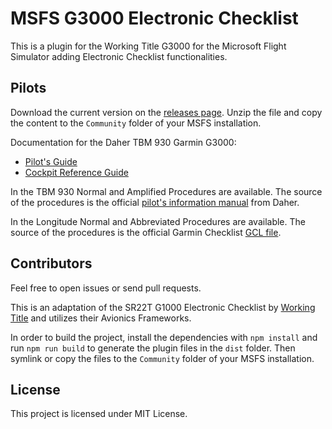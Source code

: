 # MSFS G3000 Electronic Checklist

This is a plugin for the Working Title G3000 for the Microsoft Flight Simulator adding Electronic
Checklist functionalities.

## Pilots

Download the current version on the 
[releases page](https://github.com/ilpav/msfs-g3000-electronic-checklist/releases/latest). Unzip the file and copy the
content to the `Community` folder of your MSFS installation.

Documentation for the Daher TBM 930 Garmin G3000:
- [Pilot's Guide](https://static.garmin.com/pumac/190-02046-02_a.pdf)
- [Cockpit Reference Guide](https://static.garmin.com/pumac/190-02047-02_a.pdf)

In the TBM 930 Normal and Amplified Procedures are available. The source of the procedures is the official [pilot's
information manual](https://www.tbm.aero/medias_front/documents/154203PIM-TBM-930-FromSN1227.pdf) from Daher.

In the Longitude Normal and Abbreviated Procedures are available. The source of the procedures is the official Garmin 
Checklist [GCL file](https://ww2.txtav.com/TechnicalPublications/Downloads/MFDCheckLists?Brand=Cessna).

## Contributors

Feel free to open issues or send pull requests.

This is an adaptation of the SR22T G1000 Electronic Checklist by 
[Working Title](https://github.com/microsoft/msfs-avionics-mirror/tree/main/src/workingtitle-aircraft-sr22t) and 
utilizes their Avionics Frameworks.

In order to build the project, install the dependencies with `npm install` and run `npm run build` to generate the
plugin files in the `dist` folder. Then symlink or copy the files to the `Community` folder of your MSFS installation.

## License

This project is licensed under MIT License.